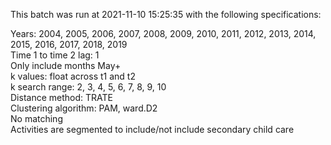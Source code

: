 This batch was run at 2021-11-10 15:25:35 with the following specifications:  

Years: 2004, 2005, 2006, 2007, 2008, 2009, 2010, 2011, 2012, 2013, 2014, 2015, 2016, 2017, 2018, 2019  
Time 1 to time 2 lag: 1  
Only include months May+  
k values: float across t1 and t2  
k search range: 2, 3, 4, 5, 6, 7, 8, 9, 10  
Distance method: TRATE  
Clustering algorithm: PAM, ward.D2  
No matching  
Activities are segmented to include/not include secondary child care

